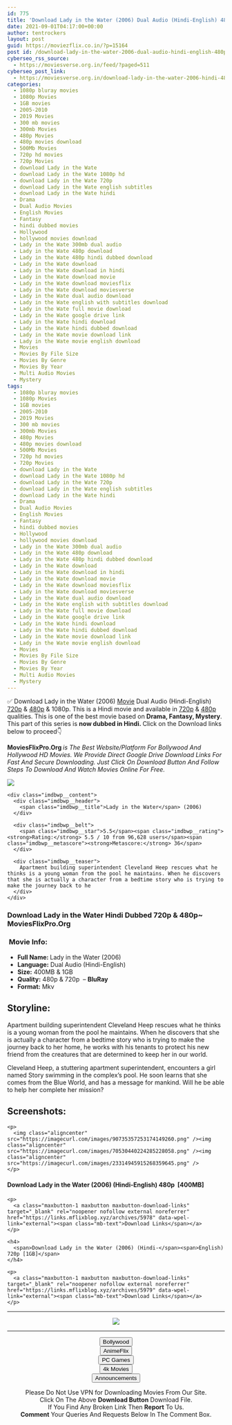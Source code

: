 ```yaml
---
id: 775
title: 'Download Lady in the Water (2006) Dual Audio (Hindi-English) 480p [400MB] || 720p [1GB]'
date: 2021-09-01T04:17:00+00:00
author: tentrockers
layout: post
guid: https://moviezflix.co.in/?p=15164
post id: /download-lady-in-the-water-2006-dual-audio-hindi-english-480p-400mb-720p-1gb/
cyberseo_rss_source:
  - https://moviesverse.org.in/feed/?paged=511
cyberseo_post_link:
  - https://moviesverse.org.in/download-lady-in-the-water-2006-hindi-480p-720p/
categories:
  - 1080p bluray movies
  - 1080p Movies
  - 1GB movies
  - 2005-2010
  - 2019 Movies
  - 300 mb movies
  - 300mb Movies
  - 480p Movies
  - 480p movies download
  - 500Mb Movies
  - 720p hd movies
  - 720p Movies
  - download Lady in the Wate
  - download Lady in the Wate 1080p hd
  - download Lady in the Wate 720p
  - download Lady in the Wate english subtitles
  - download Lady in the Wate hindi
  - Drama
  - Dual Audio Movies
  - English Movies
  - Fantasy
  - hindi dubbed movies
  - Hollywood
  - hollywood movies download
  - Lady in the Wate 300mb dual audio
  - Lady in the Wate 480p download
  - Lady in the Wate 480p hindi dubbed download
  - Lady in the Wate download
  - Lady in the Wate download in hindi
  - Lady in the Wate download movie
  - Lady in the Wate download moviesflix
  - Lady in the Wate download moviesverse
  - Lady in the Wate dual audio download
  - Lady in the Wate english with subtitles download
  - Lady in the Wate full movie download
  - Lady in the Wate google drive link
  - Lady in the Wate hindi download
  - Lady in the Wate hindi dubbed download
  - Lady in the Wate movie download link
  - Lady in the Wate movie english download
  - Movies
  - Movies By File Size
  - Movies By Genre
  - Movies By Year
  - Multi Audio Movies
  - Mystery
tags:
  - 1080p bluray movies
  - 1080p Movies
  - 1GB movies
  - 2005-2010
  - 2019 Movies
  - 300 mb movies
  - 300mb Movies
  - 480p Movies
  - 480p movies download
  - 500Mb Movies
  - 720p hd movies
  - 720p Movies
  - download Lady in the Wate
  - download Lady in the Wate 1080p hd
  - download Lady in the Wate 720p
  - download Lady in the Wate english subtitles
  - download Lady in the Wate hindi
  - Drama
  - Dual Audio Movies
  - English Movies
  - Fantasy
  - hindi dubbed movies
  - Hollywood
  - hollywood movies download
  - Lady in the Wate 300mb dual audio
  - Lady in the Wate 480p download
  - Lady in the Wate 480p hindi dubbed download
  - Lady in the Wate download
  - Lady in the Wate download in hindi
  - Lady in the Wate download movie
  - Lady in the Wate download moviesflix
  - Lady in the Wate download moviesverse
  - Lady in the Wate dual audio download
  - Lady in the Wate english with subtitles download
  - Lady in the Wate full movie download
  - Lady in the Wate google drive link
  - Lady in the Wate hindi download
  - Lady in the Wate hindi dubbed download
  - Lady in the Wate movie download link
  - Lady in the Wate movie english download
  - Movies
  - Movies By File Size
  - Movies By Genre
  - Movies By Year
  - Multi Audio Movies
  - Mystery
---
```

<div class="thecontent clearfix">
  <p>
    ✅ Download Lady in the Water (2006) <a href="https://moviesverse.org.in/category/movies/" data-wpel-link="internal">Movie</a> Dual Audio (Hindi-English) <a href="https://moviesverse.org.in/720p-movies/" data-wpel-link="internal">720p</a>&nbsp;&&nbsp;<a href="https://moviesverse.org.in/480p-movies/" data-wpel-link="internal">480p</a> & 1080p. This is a Hindi movie and available in <a href="https://moviesverse.org.in/720p-movies/" data-wpel-link="internal">720p</a>&nbsp;&&nbsp;<a href="https://moviesverse.org.in/480p-movies/" data-wpel-link="internal">480p</a> qualities. This is one of the best movie based on <strong>Drama, Fantasy, Mystery</strong>. This part of this series is <strong>now dubbed in <span>Hindi.&nbsp;</span></strong><span>Click on the Download links below to proceed👇</span>
  </p>
  
  <p>
    <strong><span>MoviesFlixPro.Org&nbsp;</span></strong><em>is The Best Website/Platform For Bollywood And Hollywood HD Movies. We Provide Direct Google Drive Download Links For Fast And Secure Downloading. Just Click On Download Button And Follow Steps To&nbsp;Download And Watch Movies Online For Free.</em>
  </p>
  
  <div class="imdbwp imdbwp--movie dark">
    <div class="imdbwp__thumb">
      <a class="imdbwp__link" target="_blank" title="Lady in the Water" href="https://www.imdb.com/title/tt0452637/" rel="nofollow external noopener noreferrer" data-wpel-link="external"><img class="imdbwp__img" src="https://m.media-amazon.com/images/M/MV5BMjEyNTc0NTk5M15BMl5BanBnXkFtZTcwMDE5NzkyMw@@._V1_SX300.jpg" /></a>
    </div>
    
    <div class="imdbwp__content">
      <div class="imdbwp__header">
        <span class="imdbwp__title">Lady in the Water</span> (2006)
      </div>
      
      <div class="imdbwp__belt">
        <span class="imdbwp__star">5.5</span><span class="imdbwp__rating"><strong>Rating:</strong> 5.5 / 10 from 96,628 users</span><span class="imdbwp__metascore"><strong>Metascore:</strong> 36</span>
      </div>
      
      <div class="imdbwp__teaser">
        Apartment building superintendent Cleveland Heep rescues what he thinks is a young woman from the pool he maintains. When he discovers that she is actually a character from a bedtime story who is trying to make the journey back to he
      </div>
    </div>
  </div>
  
  <h3>
    <span>Download Lady in the Water Hindi Dubbed 720p & 480p~ MoviesFlixPro.Org</span>
  </h3>
  
  <h3>
    <span>&nbsp;Movie Info:&nbsp;</span>
  </h3>
  
  <ul>
    <li>
      <strong>Full Name: </strong>Lady in the Water (2006)
    </li>
    <li>
      <strong>Language:</strong> Dual Audio (Hindi-English)
    </li>
    <li>
      <strong>Size:</strong> 400MB & 1GB
    </li>
    <li>
      <strong>Quality:</strong> 480p & 720p&nbsp; – <span><strong>BluRay</strong></span>
    </li>
    <li>
      <strong>Format:</strong>&nbsp;Mkv
    </li>
  </ul>
  
  <h2>
    <span>Storyline:</span>
  </h2>
  
  <p>
    Apartment building superintendent Cleveland Heep rescues what he thinks is a young woman from the pool he maintains. When he discovers that she is actually a character from a bedtime story who is trying to make the journey back to her home, he works with his tenants to protect his new friend from the creatures that are determined to keep her in our world.
  </p>
  
  <div>
    Cleveland Heep, a stuttering apartment superintendent, encounters a girl named Story swimming in the complex’s pool. He soon learns that she comes from the Blue World, and has a message for mankind. Will he be able to help her complete her mission?
  </div>
  
  <div class="summary_text">
    <h2>
      <span>Screenshots:</span>
    </h2>
    
    <p>
      <img class="aligncenter" src="https://imagecurl.com/images/90735357253174149260.png" /><img class="aligncenter" src="https://imagecurl.com/images/70530440224285228058.png" /><img class="aligncenter" src="https://imagecurl.com/images/23314945915268359645.png" />
    </p>
  </div>
  
  <div class="inline canwrap">
    <h4>
      <span>Download Lady in the Water (2006) (Hindi-English) </span><span>480p&nbsp; [400MB]</span>
    </h4>
    
    <p>
      <a class="maxbutton-1 maxbutton maxbutton-download-links" target="_blank" rel="noopener nofollow external noreferrer" href="https://links.mflixblog.xyz/archives/5978" data-wpel-link="external"><span class="mb-text">Download Links</span></a>
    </p>
    
    <h4>
      <span>Download Lady in the Water (2006) (Hindi-</span><span>English) 720p [1GB]</span>
    </h4>
    
    <p>
      <a class="maxbutton-1 maxbutton maxbutton-download-links" target="_blank" rel="noopener nofollow external noreferrer" href="https://links.mflixblog.xyz/archives/5979" data-wpel-link="external"><span class="mb-text">Download Links</span></a>
    </p>
  </div>
</div>

<center>
  </p> 
  
  <hr />
  
  <p>
    <a href="http://gdrivepro.xyz/join.php" data-wpel-link="external" target="_blank" rel="nofollow external noopener noreferrer"><img src="https://i.imgur.com/FhMdWdW.png" /></a>
  </p>
  
  <hr />
  
  <p>
    <a href="https://dogemovies.xyz" target="_blank" data-wpel-link="external" rel="nofollow external noopener noreferrer"><button class="button button5">Bollywood</button></a><br /> <a href="https://animeflix.in" target="_blank" data-wpel-link="external" rel="nofollow external noopener noreferrer"><button class="button button5">AnimeFlix</button></a><br /> <a href="https://gamesflix.net/" target="_blank" data-wpel-link="external" rel="nofollow external noopener noreferrer"><button class="button button5">PC Games</button></a><br /> <a href="https://uhdmovies.in" target="_blank" data-wpel-link="external" rel="nofollow external noopener noreferrer"><button class="button button5">4k Movies</button></a><br /> <a href="https://moviesverse.org.in/announcements/" target="_blank" data-wpel-link="internal" rel="noopener"><button class="button button5">Announcements</button></a>
  </p>
  
  <div class="alert alert-danger">
    Please Do Not Use VPN for Downloading Movies From Our Site.
  </div>
  
  <div class="alert alert-success">
    Click On The Above <strong>Download Button</strong> Download File.
  </div>
  
  <div class="alert alert-warning">
    If You Find Any Broken Link Then <strong>Report</strong> To Us.
  </div>
  
  <div class="alert alert-info">
    <strong>Comment</strong> Your Queries And Requests Below In The Comment Box.
  </div>
  
  <p>
    </center>
  </p>